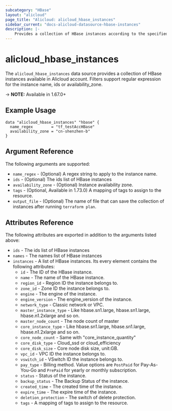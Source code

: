 ```yaml
---
subcategory: "HBase"
layout: "alicloud"
page_title: "Alicloud: alicloud_hbase_instances"
sidebar_current: "docs-alicloud-datasource-hbase-instances"
description: |-
    Provides a collection of HBase instances according to the specified filters.
---
```


# alicloud\_hbase\_instances

The `alicloud_hbase_instances` data source provides a collection of HBase instances available in Alicloud account.
Filters support regular expression for the instance name, ids or availability_zone.

-> **NOTE:**  Available in 1.67.0+

## Example Usage

```
data "alicloud_hbase_instances" "hbase" {
  name_regex        = "tf_testAccHBase"
  availability_zone = "cn-shenzhen-b"
}
```

## Argument Reference

The following arguments are supported:

* `name_regex` - (Optional) A regex string to apply to the instance name.
* `ids` - (Optional) The ids list of HBase instances
* `availability_zone` - (Optional) Instance availability zone.
* `tags` - (Optional, Available in 1.73.0) A mapping of tags to assign to the resource.
* `output_file` - (Optional) The name of file that can save the collection of instances after running `terraform plan`.

## Attributes Reference

The following attributes are exported in addition to the arguments listed above:
* `ids` - The ids list of HBase instances
* `names` - The names list of HBase instances
* `instances` - A list of HBase instances. Its every element contains the following attributes:
  * `id` - The ID of the HBase instance.
  * `name` - The name of the HBase instance.
  * `region_id` - Region ID the instance belongs to. 
  * `zone_id` - Zone ID the instance belongs to.
  * `engine` - The engine of the instance.
  * `engine_version` - The engine_version of the instance.
  * `network_type` - Classic network or VPC.
  * `master_instance_type` - Like hbase.sn1.large, hbase.sn1.large, hbase.n1.2xlarge and so on.
  * `master_node_count` - The node count of master
  * `core_instance_type` - Like hbase.sn1.large, hbase.sn1.large, hbase.n1.2xlarge and so on.
  * `core_node_count` - Same with "core_instance_quantity"
  * `core_disk_type` - Cloud_ssd or cloud_efficiency
  * `core_disk_size` - Core node disk size, unit:GB.
  * `vpc_id` - VPC ID the instance belongs to.
  * `vswitch_id` - VSwitch ID the instance belongs to.
  * `pay_type` - Billing method. Value options are `PostPaid` for  Pay-As-You-Go and `PrePaid` for yearly or monthly subscription.
  * `status` - Status of the instance.
  * `backup_status` - The Backup Status of the instance.
  * `created_time` - The created time of the instance.
  * `expire_time` - The expire time of the instance.
  * `deletion_protection` - The switch of delete protection.
  * `tags` - A mapping of tags to assign to the resource.
